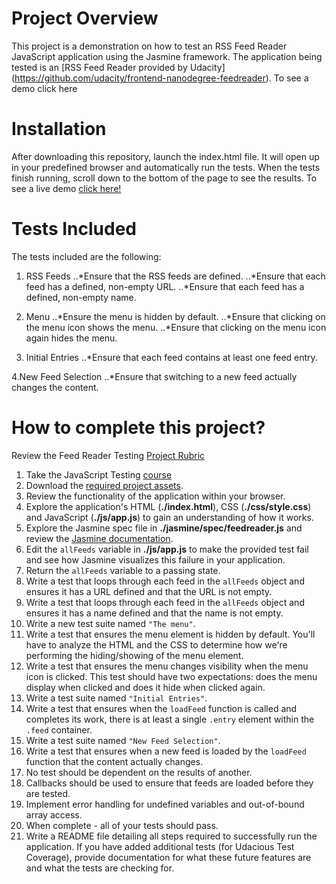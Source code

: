 # Project Overview

This project is a demonstration on how to test an RSS Feed Reader JavaScript application using the Jasmine framework.
The application being tested is an [RSS Feed Reader provided by Udacity] (https://github.com/udacity/frontend-nanodegree-feedreader). To see a demo click here

# Installation
After downloading this repository, launch the index.html file. It will open up in your predefined browser and automatically run the tests. When the tests finish running, scroll down to the bottom of the page to see the results. To see a live demo [click here!](https://cazabelle.github.io/Frontend-Nanodegree-Feedreader/)

# Tests Included
The tests included are the following:

1. RSS Feeds
..*Ensure that the RSS feeds are defined.
..*Ensure that each feed has a defined, non-empty URL.
..*Ensure that each feed has a defined, non-empty name.

2. Menu
..*Ensure the menu is hidden by default.
..*Ensure that clicking on the menu icon shows the menu.
..*Ensure that clicking on the menu icon again hides the menu.

3. Initial Entries
..*Ensure that each feed contains at least one feed entry.

4.New Feed Selection
..*Ensure that switching to a new feed actually changes the content.

# How to complete this project?

Review the Feed Reader Testing [Project Rubric](https://review.udacity.com/#!/projects/3442558598/rubric)

1. Take the JavaScript Testing [course](https://www.udacity.com/course/ud549)
2. Download the [required project assets](http://github.com/udacity/frontend-nanodegree-feedreader).
3. Review the functionality of the application within your browser.
4. Explore the application's HTML (**./index.html**), CSS (**./css/style.css**) and JavaScript (**./js/app.js**) to gain an understanding of how it works.
5. Explore the Jasmine spec file in **./jasmine/spec/feedreader.js** and review the [Jasmine documentation](http://jasmine.github.io).
6. Edit the `allFeeds` variable in **./js/app.js** to make the provided test fail and see how Jasmine visualizes this failure in your application.
7. Return the `allFeeds` variable to a passing state.
8. Write a test that loops through each feed in the `allFeeds` object and ensures it has a URL defined and that the URL is not empty.
9. Write a test that loops through each feed in the `allFeeds` object and ensures it has a name defined and that the name is not empty.
10. Write a new test suite named `"The menu"`.
11. Write a test that ensures the menu element is hidden by default. You'll have to analyze the HTML and the CSS to determine how we're performing the hiding/showing of the menu element.
12. Write a test that ensures the menu changes visibility when the menu icon is clicked. This test should have two expectations: does the menu display when clicked and does it hide when clicked again.
13. Write a test suite named `"Initial Entries"`.
14. Write a test that ensures when the `loadFeed` function is called and completes its work, there is at least a single `.entry` element within the `.feed` container.
15. Write a test suite named `"New Feed Selection"`.
16. Write a test that ensures when a new feed is loaded by the `loadFeed` function that the content actually changes.
17. No test should be dependent on the results of another.
18. Callbacks should be used to ensure that feeds are loaded before they are tested.
19. Implement error handling for undefined variables and out-of-bound array access.
20. When complete - all of your tests should pass. 
21. Write a README file detailing all steps required to successfully run the application. If you have added additional tests (for Udacious Test Coverage),  provide documentation for what these future features are and what the tests are checking for.
